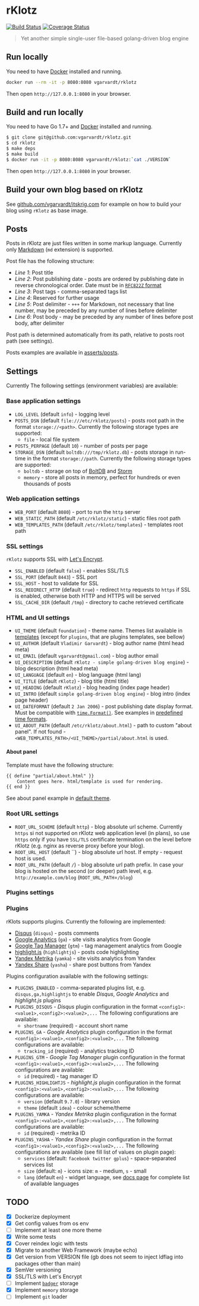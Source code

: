 # rKlotz

[![Build Status](https://travis-ci.org/vgarvardt/rklotz.svg?branch=master)](https://travis-ci.org/vgarvardt/rklotz)
[![Coverage Status](https://codecov.io/gh/vgarvardt/rklotz/branch/master/graph/badge.svg)](https://codecov.io/gh/vgarvardt/rklotz)

> Yet another simple single-user file-based golang-driven blog engine

## Run locally

You need to have [Docker](https://www.docker.com/) installed and running.

```bash
docker run --rm -it -p 8080:8080 vgarvardt/rklotz
```

Then open `http://127.0.0.1:8080` in your browser.

## Build and run locally

You need to have Go 1.7+ and [Docker](https://www.docker.com/) installed and running.

```bash
$ git clone git@github.com:vgarvardt/rklotz.git
$ cd rklotz
$ make deps
$ make build
$ docker run -it -p 8080:8080 vgarvardt/rklotz:`cat ./VERSION`
```

Then open `http://127.0.0.1:8080` in your browser.

## Build your own blog based on rKlotz

See [github.com/vgarvardt/itskrig.com](https://github.com/vgarvardt/itskrig.com) for example
on how to build your blog using `rKlotz` as base image.

## Posts

Posts in rKlotz are just files written in some markup language.
Currently only [Markdown](https://daringfireball.net/projects/markdown/syntax) (`md` extension) is supported.

Post file has the following structure:

* *Line 1*: Post title
* *Line 2*: Post publishing date - posts are ordered by publishing date in reverse chronological order.
  Date must be in [`RFC822Z` format](https://golang.org/pkg/time/#pkg-constants)
* *Line 3*: Post tags - comma-separated tags list
* *Line 4*: Reserved for further usage
* *Line 5*: Post delimiter - `+++` for Markdown, not necessary that line number, may be preceded by any number
  of lines before delimiter
* *Line 6*: Post body - may be preceded by any number of lines before post body, after delimiter

Post path is determined automatically from its path, relative to posts root path (see settings).

Posts examples are available in [asserts/posts](./assets/posts).

## Settings

Currently The following settings (environment variables) are available:

### Base application settings

* `LOG_LEVEL` (default `info`) - logging level
* `POSTS_DSN` (default `file:///etc/rklotz/posts`) - posts root path in the format `storage://<path>`.
  Currently the following storage types are supported:
  * `file` - local file system
* `POSTS_PERPAGE` (default `10`) - number of posts per page
* `STORAGE_DSN` (default `boltdb:///tmp/rklotz.db`) - posts storage in run-time in the format `storage://path`.
  Currently the following storage types are supported:
  * `boltdb` - storage on top of [BoltDB](https://github.com/boltdb/bolt) and [Storm](https://github.com/asdine/storm)
  * `memory` - store all posts in memory, perfect for hundreds or even thousands of posts

### Web application settings

* `WEB_PORT` (default `8080`) - port to run the `http` server
* `WEB_STATIC_PATH` (default `/etc/rklotz/static`) - static files root path
* `WEB_TEMPLATES_PATH` (default `/etc/rklotz/templates`) - templates root path

### SSL settings

`rKlotz` supports SSL with [Let's Encrypt](https://letsencrypt.org/).

* `SSL_ENABLED` (default `false`) - enables SSL/TLS
* `SSL_PORT` (default `8443`) - SSL port
* `SSL_HOST` - host to validate for SSL
* `SSL_REDIRECT_HTTP` (default `true`) - redirect `http` requests to `https` if SSL is enabled,
  otherwise both HTTP and HTTPS will be served
* `SSL_CACHE_DIR` (default `/tmp`) - directory to cache retrieved certificate

### HTML and UI settings

* `UI_THEME` (default `foundation`) - theme name. Themes list available in [templates](./templates)
  (except for `plugins`, that are plugins templates, see bellow)
* `UI_AUTHOR` (default `Vladimir Garvardt`) - blog author name (html head meta)
* `UI_EMAIL` (default `vgarvardt@gmail.com`) - blog author email
* `UI_DESCRIPTION` (default `rKlotz - simple golang-driven blog engine`) - blog description (html head meta)
* `UI_LANGUAGE` (default `en`) - blog language (html lang)
* `UI_TITLE` (default `rKlotz`) - blog title (html title)
* `UI_HEADING` (default `rKlotz`) - blog heading (index page header)
* `UI_INTRO` (default `simple golang-driven blog engine`) - blog intro (index page header)
* `UI_DATEFORMAT` (default `2 Jan 2006`) - post publishing date display format.
  Must be compatible with [`time.Format()`](http://golang.org/pkg/time/#Time.Format). See examples in
  [predefined time formats](https://golang.org/pkg/time/#pkg-constants).
* `UI_ABOUT_PATH` (default `/etc/rklotz/about.html`) - path to custom "about panel".
  If not found - `<WEB_TEMPLATES_PATH>/<UI_THEME>/partial/about.html` is used.

#### About panel

Template must have the following structure:

```html
{{ define "partial/about.html" }}
    Content goes here. html/template is used for rendering.
{{ end }}
```

See about panel example in [default theme](./templates/foundation/partial/about.html).

### Root URL settings

* `ROOT_URL_SCHEME` (default `http`) - blog absolute url scheme. Currently `https` si not supported on rKlotz web
  application level (in plans), so use `https` only if you have `SSL/TLS` certificate termination on the level before
  rKlotz (e.g. nginx as reverse proxy before your blog).
* `ROOT_URL_HOST` (default ``) - blog absolute url host. If empty - request host is used.
* `ROOT_URL_PATH` (default `/`) - blog absolute url path prefix. In case your blog is hosted on the second (or deeper)
  path level, e.g. `http://example.com/blog` (`ROOT_URL_PATH`=`/blog`)

### Plugins settings

### Plugins

rKlots supports plugins. Currently the following are implemented:

* [Disqus](https://disqus.com/) (`disqus`) - posts comments
* [Google Analytics](http://www.google.com/analytics/) (`ga`) - site visits analytics from Google
* [Google Tag Manager](https://tagmanager.google.com) (`gtm`) - tag management analytics from Google
* [highlight.js](https://highlightjs.org/) (`highlightjs`) - posts code highlighting
* [Yandex Metrika](https://metrika.yandex.ru/) (`yamka`) - site visits analytics from Yandex
* [Yandex Share](https://tech.yandex.ru/share/) (`yasha`) - share post buttons from Yandex

Plugins configuration available with the following settings:

* `PLUGINS_ENABLED` - comma-separated plugins list, e.g. `disqus,ga,highlightjs`
  to enable *Disqus*, *Google Analytics* and *highlight.js* plugins
* `PLUGINS_DISQUS` - *Disqus* plugin configuration in the format `<config1>:<value1>,<config2>:<value2>,...`
  The following configurations are available:
  * `shortname` (required) - account short name
* `PLUGINS_GA` - *Google Analytics* plugin configuration in the format `<config1>:<value1>,<config2>:<value2>,...`
  The following configurations are available:
  * `tracking_id` (required) - analytics tracking ID
* `PLUGINS_GTM` - *Google Tag Manager* plugin configuration in the format `<config1>:<value1>,<config2>:<value2>,...`
  The following configurations are available:
  * `id` (required) - tag manager ID
* `PLUGINS_HIGHLIGHTJS` - *highlight.js* plugin configuration in the format `<config1>:<value1>,<config2>:<value2>,...`
  The following configurations are available:
  * `version` (default `9.7.0`) - library version
  * `theme` (default `idea`) - colour scheme/theme
* `PLUGINS_YAMKA` - *Yandex Metrika* plugin configuration in the format `<config1>:<value1>,<config2>:<value2>,...`
  The following configurations are available:
  * `id` (required) - metrika ID 
* `PLUGINS_YASHA` - *Yandex Share* plugin configuration in the format `<config1>:<value1>,<config2>:<value2>,...`
  The following configurations are available (see fill list of values on plugin page):
  * `services` (default: `facebook twitter gplus`) - space-separated services list
  * `size` (default: `m`) - icons size: `m` - medium, `s` - small
  * `lang` (default `en`) - widget language, see [docs page](https://tech.yandex.ru/share/doc/dg/add-docpage/)
  for complete list of available languages

## TODO

- [x] Dockerize deployment
- [x] Get config values from os env
- [ ] Implement at least one more theme
- [x] Write some tests
- [x] Cover reindex logic with tests
- [x] Migrate to another Web Framework (maybe echo)
- [x] Get version from VERSION file (gb does not seem to inject ldflag into packages other than main)
- [x] SemVer versioning
- [x] SSL/TLS with Let's Encrypt
- [ ] Implement [`badger`](https://github.com/dgraph-io/badger) storage
- [x] Implement `memory` storage
- [ ] Implement `git` loader
